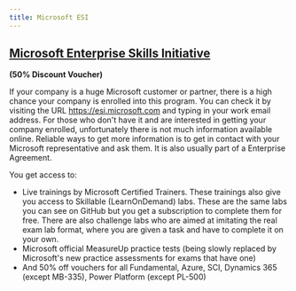 ```yaml
---
title: Microsoft ESI
---
```


## [Microsoft Enterprise Skills Initiative](https://esi.microsoft.com/) 
**(50% Discount Voucher)**

If your company is a huge Microsoft customer or partner, there is a high chance your company is enrolled into this program. You can check it by visiting the URL https://esi.microsoft.com and typing in your work email address. 
For those who don't have it and are interested in getting your company enrolled, unfortunately there is not much information available online. Reliable ways to get more information is to get in contact with your Microsoft representative and ask them. It is also usually part of a Enterprise Agreement.

You get access to:
- Live trainings by Microsoft Certified Trainers. These trainings also give you access to Skillable (LearnOnDemand) labs. These are the same labs you can see on GitHub but you get a subscription to complete them for free. There are also challenge labs who are aimed at imitating the real exam lab format, where you are given a task and have to complete it on your own. 
- Microsoft official MeasureUp practice tests (being slowly replaced by Microsoft's new practice assessments for exams that have one)
- And 50% off vouchers for all Fundamental, Azure, SCI, Dynamics 365 (except MB-335), Power Platform (except PL-500)
